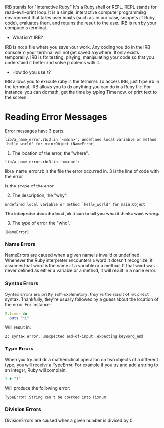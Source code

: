 IRB stands for "Interactive Ruby." It's a Ruby shell or REPL. REPL stands for read–eval–print loop. It is a simple, interactive computer programming environment that takes user inputs (such as, in our case, snippets of Ruby code), evaluates them, and returns the result to the user. IRB is run by your computer's terminal.

- What isn't IRB?

IRB is not a file where you save your work. Any coding you do in the IRB console in your terminal will not get saved anywhere. It only exists temporarily. IRB is for testing, playing, manipulating your code so that you understand it better and solve problems with it.

- How do you use it?

IRB allows you to execute ruby in the terminal. To access IRB, just type irb in the terminal.
IRB allows you to do anything you can do in a Ruby file. For instance, you can do math, get the time by typing Time.now, or print text to the screen.

# Reading Error Messages

Error messages have 3 parts:
```
lib/a_name_error.rb:3:in `<main>': undefined local variable or method `hello_world' for main:Object (NameError)
```

1) The location of the error, the "where".
```
lib/a_name_error.rb:3:in `<main>':
```
lib/a_name_error.rb is the file the error occurred in.
3 is the line of code with the error.
<main> is the scope of the error.

2) The description, the "why".
```
undefined local variable or method `hello_world' for main:Object
```
The interpreter does the best job it can to tell you what it thinks went wrong.

3) The type of error, the "who".
```
(NameError)
```
### Name Errors
NameErrors are caused when a given name is invalid or undefined. Whenever the Ruby interpreter encounters a word it doesn't recognize, it assumes that word is the name of a variable or a method. If that word was never defined as either a variable or a method, it will result in a name error.

### Syntax Errors
Syntax errors are pretty self-explanatory: they're the result of incorrect syntax. Thankfully, they're usually followed by a guess about the location of the error. For instance:
```Ruby
2.times do
  puts "hi"
```
Will result in:
```
2: syntax error, unexpected end-of-input, expecting keyword_end
```

### Type Errors
When you try and do a mathematical operation on two objects of a different type, you will receive a TypeError. For example if you try and add a string to an integer, Ruby will complain.
```Ruby
1 + "1"
```
Will produce the following error:
```
TypeError: String can't be coerced into Fixnum
```

### Division Errors
DivisionErrors are caused when a given number is divided by 0.
